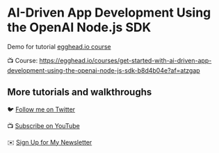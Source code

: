 # AI-Driven App Development Using the OpenAI Node.js SDK

Demo for tutorial [egghead.io course](https://egghead.io/courses/get-started-with-ai-driven-app-development-using-the-openai-node-js-sdk-b8d4b04e?af=atzgap)

📺 Course: https://egghead.io/courses/get-started-with-ai-driven-app-development-using-the-openai-node-js-sdk-b8d4b04e?af=atzgap

## More tutorials and walkthroughs

🐦 [Follow me on Twitter](https://twitter.com/colbyfayock)

📺 [Subscribe on YouTube](https://www.youtube.com/colbyfayock)

✉️ [Sign Up for My Newsletter](https://colbyfayock.com/newsletter)
